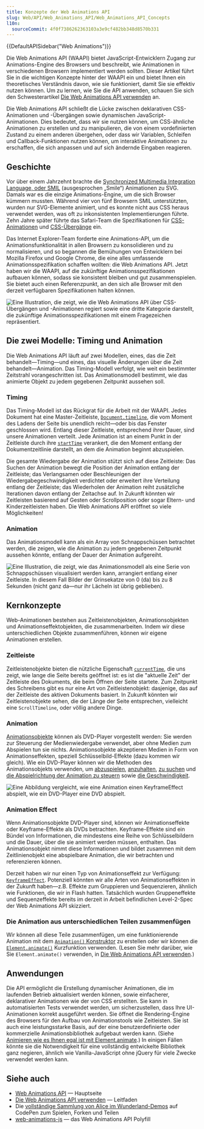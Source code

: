 ```yaml
---
title: Konzepte der Web Animations API
slug: Web/API/Web_Animations_API/Web_Animations_API_Concepts
l10n:
  sourceCommit: 4f0f7386262363103a3e9cf482bb348d8570b331
---
```


{{DefaultAPISidebar("Web Animations")}}

Die Web Animations API (WAAPI) bietet JavaScript-Entwicklern Zugang zur Animations-Engine des Browsers und beschreibt, wie Animationen in verschiedenen Browsern implementiert werden sollten. Dieser Artikel führt Sie in die wichtigen Konzepte hinter der WAAPI ein und bietet Ihnen ein theoretisches Verständnis davon, wie sie funktioniert, damit Sie sie effektiv nutzen können. Um zu lernen, wie Sie die API anwenden, schauen Sie sich den Schwesterartikel [Die Web Animations API verwenden](/de/docs/Web/API/Web_Animations_API/Using_the_Web_Animations_API) an.

Die Web Animations API schließt die Lücke zwischen deklarativen CSS-Animationen und -Übergängen sowie dynamischen JavaScript-Animationen. Dies bedeutet, dass wir sie nutzen können, um CSS-ähnliche Animationen zu erstellen und zu manipulieren, die von einem vordefinierten Zustand zu einem anderen übergehen, oder dass wir Variablen, Schleifen und Callback-Funktionen nutzen können, um interaktive Animationen zu erschaffen, die sich anpassen und auf sich ändernde Eingaben reagieren.

## Geschichte

Vor über einem Jahrzehnt brachte die [Synchronized Multimedia Integration Language, oder SMIL](/de/docs/Web/SVG/SVG_animation_with_SMIL) (ausgesprochen „Smile“) Animationen zu SVG. Damals war es die einzige Animations-Engine, um die sich Browser kümmern mussten. Während vier von fünf Browsern SMIL unterstützten, wurden nur SVG-Elemente animiert, und es konnte nicht aus CSS heraus verwendet werden, was oft zu inkonsistenten Implementierungen führte. Zehn Jahre später führte das Safari-Team die Spezifikationen für [CSS-Animationen](https://drafts.csswg.org/css-animations/) und [CSS-Übergänge](https://drafts.csswg.org/css-transitions/) ein.

Das Internet Explorer-Team forderte eine Animations-API, um die Animationsfunktionalität in allen Browsern zu konsolidieren und zu normalisieren, und so begannen die Bemühungen von Entwicklern bei Mozilla Firefox und Google Chrome, die eine alles umfassende Animationsspezifikation schaffen wollten: die Web Animations API. Jetzt haben wir die WAAPI, auf die zukünftige Animationsspezifikationen aufbauen können, sodass sie konsistent bleiben und gut zusammenspielen. Sie bietet auch einen Referenzpunkt, an den sich alle Browser mit den derzeit verfügbaren Spezifikationen halten können.

![Eine Illustration, die zeigt, wie die Web Animations API über CSS-Übergängen und -Animationen regiert sowie eine dritte Kategorie darstellt, die zukünftige Animationsspezifikationen mit einem Fragezeichen repräsentiert.](waapi_diagram_white.png)

## Die zwei Modelle: Timing und Animation

Die Web Animations API läuft auf zwei Modellen, eines, das die Zeit behandelt—Timing—und eines, das visuelle Änderungen über die Zeit behandelt—Animation. Das Timing-Modell verfolgt, wie weit ein bestimmter Zeitstrahl vorangeschritten ist. Das Animationsmodell bestimmt, wie das animierte Objekt zu jedem gegebenen Zeitpunkt aussehen soll.

### Timing

Das Timing-Modell ist das Rückgrat für die Arbeit mit der WAAPI. Jedes Dokument hat eine Master-Zeitleiste, [`Document.timeline`](/de/docs/Web/API/Document/timeline), die vom Moment des Ladens der Seite bis unendlich reicht—oder bis das Fenster geschlossen wird. Entlang dieser Zeitleiste, entsprechend ihrer Dauer, sind unsere Animationen verteilt. Jede Animation ist an einem Punkt in der Zeitleiste durch ihre [`startTime`](/de/docs/Web/API/Animation/startTime) verankert, die den Moment entlang der Dokumentzeitlinie darstellt, an dem die Animation beginnt abzuspielen.

Die gesamte Wiedergabe der Animation stützt sich auf diese Zeitleiste: Das Suchen der Animation bewegt die Position der Animation entlang der Zeitleiste; das Verlangsamen oder Beschleunigen der Wiedergabegeschwindigkeit verdichtet oder erweitert ihre Verteilung entlang der Zeitleiste; das Wiederholen der Animation reiht zusätzliche Iterationen davon entlang der Zeitachse auf. In Zukunft könnten wir Zeitleisten basierend auf Gesten oder Scrollposition oder sogar Eltern- und Kinderzeitleisten haben. Die Web Animations API eröffnet so viele Möglichkeiten!

### Animation

Das Animationsmodell kann als ein Array von Schnappschüssen betrachtet werden, die zeigen, wie die Animation zu jedem gegebenen Zeitpunkt aussehen könnte, entlang der Dauer der Animation aufgereiht.

![Eine Illustration, die zeigt, wie das Animationsmodell als eine Serie von Schnappschüssen visualisiert werden kann, arrangiert entlang einer Zeitleiste. In diesem Fall Bilder der Grinsekatze von 0 (da) bis zu 8 Sekunden (nicht ganz da—nur ihr Lächeln ist übrig geblieben).](waapi_timing_diagram_white.png)

## Kernkonzepte

Web-Animationen bestehen aus Zeitleistenobjekten, Animationsobjekten und Animationseffektobjekten, die zusammenarbeiten. Indem wir diese unterschiedlichen Objekte zusammenführen, können wir eigene Animationen erstellen.

### Zeitleiste

Zeitleistenobjekte bieten die nützliche Eigenschaft [`currentTime`](/de/docs/Web/API/AnimationTimeline/currentTime), die uns zeigt, wie lange die Seite bereits geöffnet ist: es ist die "aktuelle Zeit" der Zeitleiste des Dokuments, die beim Öffnen der Seite startete. Zum Zeitpunkt des Schreibens gibt es nur eine Art von Zeitleistenobjekt: dasjenige, das auf der Zeitleiste des aktiven Dokuments basiert. In Zukunft könnten wir Zeitleistenobjekte sehen, die der Länge der Seite entsprechen, vielleicht eine `ScrollTimeline`, oder völlig andere Dinge.

### Animation

[Animationsobjekte](/de/docs/Web/API/Animation) können als DVD-Player vorgestellt werden: Sie werden zur Steuerung der Medienwiedergabe verwendet, aber ohne Medien zum Abspielen tun sie nichts. Animationsobjekte akzeptieren Medien in Form von Animationseffekten, speziell Schlüsselbild-Effekte (dazu kommen wir gleich). Wie ein DVD-Player können wir die Methoden des Animationsobjekts verwenden, um [abzuspielen](/de/docs/Web/API/Animation/play), [anzuhalten](/de/docs/Web/API/Animation/pause), [zu suchen](/de/docs/Web/API/Animation/currentTime) und [die Abspielrichtung der Animation zu steuern](/de/docs/Web/API/Animation/reverse) sowie [die Geschwindigkeit](/de/docs/Web/API/Animation/playbackRate).

![Eine Abbildung vergleicht, wie eine Animation einen KeyframeEffect abspielt, wie ein DVD-Player eine DVD abspielt.](waapi_player_diagram_white.png)

### Animation Effect

Wenn Animationsobjekte DVD-Player sind, können wir Animationseffekte oder Keyframe-Effekte als DVDs betrachten. Keyframe-Effekte sind ein Bündel von Informationen, die mindestens eine Reihe von Schlüsselbildern und die Dauer, über die sie animiert werden müssen, enthalten. Das Animationsobjekt nimmt diese Informationen und bildet zusammen mit dem Zeitlinienobjekt eine abspielbare Animation, die wir betrachten und referenzieren können.

Derzeit haben wir nur einen Typ von Animationseffekt zur Verfügung: [`KeyframeEffect`](/de/docs/Web/API/KeyframeEffect). Potenziell könnten wir alle Arten von Animationseffekten in der Zukunft haben—z.B. Effekte zum Gruppieren und Sequenzieren, ähnlich wie Funktionen, die wir in Flash hatten. Tatsächlich wurden Gruppeneffekte und Sequenzeffekte bereits im derzeit in Arbeit befindlichen Level-2-Spec der Web Animations API skizziert.

### Die Animation aus unterschiedlichen Teilen zusammenfügen

Wir können all diese Teile zusammenfügen, um eine funktionierende Animation mit dem [`Animation()` Konstruktor](/de/docs/Web/API/Animation/Animation) zu erstellen oder wir können die [`Element.animate()`](/de/docs/Web/API/Element/animate) Kurzfunktion verwenden. (Lesen Sie mehr darüber, wie Sie `Element.animate()` verwenden, in [Die Web Animations API verwenden](/de/docs/Web/API/Web_Animations_API/Using_the_Web_Animations_API).)

## Anwendungen

Die API ermöglicht die Erstellung dynamischer Animationen, die im laufenden Betrieb aktualisiert werden können, sowie einfacherer, deklarativer Animationen wie der von CSS erstellten. Sie kann in automatisierten Tests verwendet werden, um sicherzustellen, dass Ihre UI-Animationen korrekt ausgeführt werden. Sie öffnet die Rendering-Engine des Browsers für den Aufbau von Animationstools wie Zeitleisten. Sie ist auch eine leistungsstarke Basis, auf der eine benutzerdefinierte oder kommerzielle Animationsbibliothek aufgebaut werden kann. (Siehe [Animieren wie es Ihnen egal ist mit Element.animate](https://hacks.mozilla.org/2016/08/animating-like-you-just-dont-care-with-element-animate/).) In einigen Fällen könnte sie die Notwendigkeit für eine vollständig entwickelte Bibliothek ganz negieren, ähnlich wie Vanilla-JavaScript ohne jQuery für viele Zwecke verwendet werden kann.

## Siehe auch

- [Web Animations API](/de/docs/Web/API/Web_Animations_API) — Hauptseite
- [Die Web Animations API verwenden](/de/docs/Web/API/Web_Animations_API/Using_the_Web_Animations_API) — Leitfaden
- Die [vollständige Sammlung von Alice im Wunderland-Demos](https://codepen.io/collection/nqNJvD) auf CodePen zum Spielen, Forken und Teilen
- [web-animations-js](https://github.com/web-animations/web-animations-js) — das Web Animations API Polyfill
